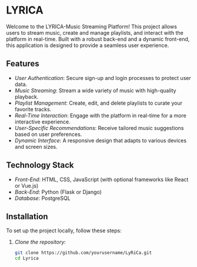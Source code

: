 # LYRICA

Welcome to the LYRICA-Music Streaming Platform! This project allows users to stream music, create and manage playlists, and interact with the platform in real-time. Built with a robust back-end and a dynamic front-end, this application is designed to provide a seamless user experience.

## Features

- _User Authentication_: Secure sign-up and login processes to protect user data.
- _Music Streaming_: Stream a wide variety of music with high-quality playback.
- _Playlist Management_: Create, edit, and delete playlists to curate your favorite tracks.
- _Real-Time Interaction_: Engage with the platform in real-time for a more interactive experience.
- _User-Specific Recommendations_: Receive tailored music suggestions based on user preferences.
- _Dynamic Interface_: A responsive design that adapts to various devices and screen sizes.

## Technology Stack

- _Front-End_: HTML, CSS, JavaScript (with optional frameworks like React or Vue.js)
- _Back-End_: Python (Flask or Django)
- _Database_: PostgreSQL

## Installation

To set up the project locally, follow these steps:

1. _Clone the repository_:
   ```bash
   git clone https://github.com/yourusername/LyRiCa.git
   cd Lyrica
   ```
